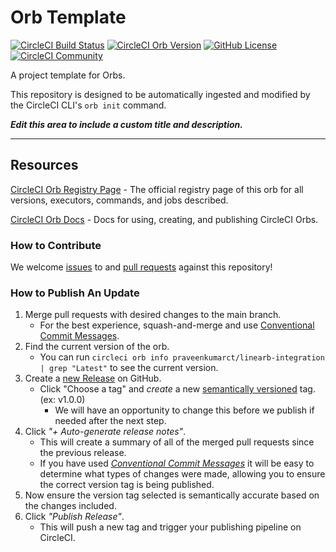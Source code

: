 # Orb Template


[![CircleCI Build Status](https://circleci.com/gh/praveenkumarct/Linearb-Integration.svg?style=shield "CircleCI Build Status")](https://circleci.com/gh/praveenkumarct/Linearb-Integration) [![CircleCI Orb Version](https://badges.circleci.com/orbs/praveenkumarct/linearb-integration.svg)](https://circleci.com/developer/orbs/orb/praveenkumarct/linearb-integration) [![GitHub License](https://img.shields.io/badge/license-MIT-lightgrey.svg)](https://raw.githubusercontent.com/praveenkumarct/Linearb-Integration/master/LICENSE) [![CircleCI Community](https://img.shields.io/badge/community-CircleCI%20Discuss-343434.svg)](https://discuss.circleci.com/c/ecosystem/orbs)



A project template for Orbs.

This repository is designed to be automatically ingested and modified by the CircleCI CLI's `orb init` command.

_**Edit this area to include a custom title and description.**_

---

## Resources

[CircleCI Orb Registry Page](https://circleci.com/developer/orbs/orb/praveenkumarct/linearb-integration) - The official registry page of this orb for all versions, executors, commands, and jobs described.

[CircleCI Orb Docs](https://circleci.com/docs/orb-intro/#section=configuration) - Docs for using, creating, and publishing CircleCI Orbs.

### How to Contribute

We welcome [issues](https://github.com/praveenkumarct/Linearb-Integration/issues) to and [pull requests](https://github.com/praveenkumarct/Linearb-Integration/pulls) against this repository!

### How to Publish An Update
1. Merge pull requests with desired changes to the main branch.
    - For the best experience, squash-and-merge and use [Conventional Commit Messages](https://conventionalcommits.org/).
2. Find the current version of the orb.
    - You can run `circleci orb info praveenkumarct/linearb-integration | grep "Latest"` to see the current version.
3. Create a [new Release](https://github.com/praveenkumarct/Linearb-Integration/releases/new) on GitHub.
    - Click "Choose a tag" and _create_ a new [semantically versioned](http://semver.org/) tag. (ex: v1.0.0)
      - We will have an opportunity to change this before we publish if needed after the next step.
4.  Click _"+ Auto-generate release notes"_.
    - This will create a summary of all of the merged pull requests since the previous release.
    - If you have used _[Conventional Commit Messages](https://conventionalcommits.org/)_ it will be easy to determine what types of changes were made, allowing you to ensure the correct version tag is being published.
5. Now ensure the version tag selected is semantically accurate based on the changes included.
6. Click _"Publish Release"_.
    - This will push a new tag and trigger your publishing pipeline on CircleCI.